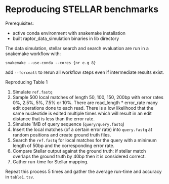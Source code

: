 # Reproducing STELLAR benchmarks

Prerequisites:
- active conda environment with snakemake installation
- built raptor_data_simulation binaries in lib directory

The data simulation, stellar search and search evaluation are run in a snakemake workflow with:

`snakemake --use-conda --cores {nr e.g 8}`

add `--forceall` to rerun all workflow steps even if intermediate results exist. 

Reproducing Table 1
1. Simulate `ref.fastq`
2. Sample 500 local matches of length 50, 100, 150, 200bp with error rates 0%, 2.5%, 5%, 7.5% or 10%. There are read_length * error_rate many edit operations done to each read. There is a low likelihood that the same nucleotide is edited multiple times which will result in an edit distance that is less than the error rate.
3. Simulate 1MB of query sequence (`query/query.fastq`)
4. Insert the local matches (of a certain error rate) into `query.fastq` at random positions and create ground truth files.
5. Search the `ref.fastq` for local matches for the query with a minimum length of 50bp and the corresponding error rate.
6. Compare Stellar output against the ground truth: if stellar match overlaps the ground truth by 40bp then it is considered correct.
7. Gather run-time for Stellar mapping. 

Repeat this process 5 times and gather the average run-time and accuracy in `table1.tsv`.
